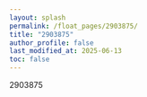 ```yaml
---
layout: splash
permalink: /float_pages/2903875/
title: "2903875"
author_profile: false
last_modified_at: 2025-06-13
toc: false
---
```

 
2903875
